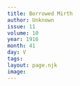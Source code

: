 ```yaml
---
title: Borrowed Mirth
author: Unknown
issue: 11
volume: 10
year: 1916
month: 41
day: V
tags:
layout: page.njk
image:
---
```

